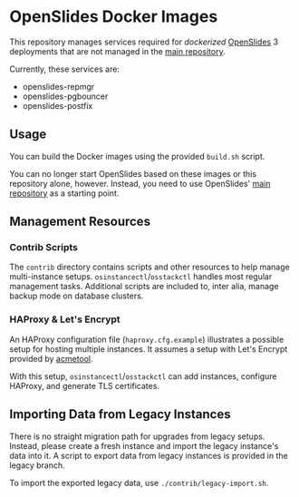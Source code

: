 # OpenSlides Docker Images

This repository manages services required for *dockerized*
[OpenSlides](https://openslides.org) 3 deployments that are not managed in the
[main repository](https://github.com/OpenSlides/OpenSlides/).

Currently, these services are:

  - openslides-repmgr
  - openslides-pgbouncer
  - openslides-postfix


## Usage

You can build the Docker images using the provided `build.sh` script.

You can no longer start OpenSlides based on these images or this repository
alone, however.  Instead, you need to use OpenSlides' [main
repository](https://github.com/OpenSlides/OpenSlides/) as a starting point.


## Management Resources

### Contrib Scripts

The `contrib` directory contains scripts and other resources to help manage
multi-instance setups.  `osinstancectl`/`osstackctl` handles most regular
management tasks.  Additional scripts are included to, inter alia, manage
backup mode on database clusters.

### HAProxy & Let's Encrypt

An HAProxy configuration file (`haproxy.cfg.example`) illustrates a possible
setup for hosting multiple instances.  It assumes a setup with Let's Encrypt
provided by [acmetool](https://hlandau.github.io/acmetool/).

With this setup, `osinstancectl`/`osstackctl` can add instances, configure
HAProxy, and generate TLS certificates.


## Importing Data from Legacy Instances

There is no straight migration path for upgrades from legacy setups.  Instead,
please create a fresh instance and import the legacy instance's data into it.
A script to export data from legacy instances is provided in the legacy branch.

To import the exported legacy data, use `./contrib/legacy-import.sh`.
